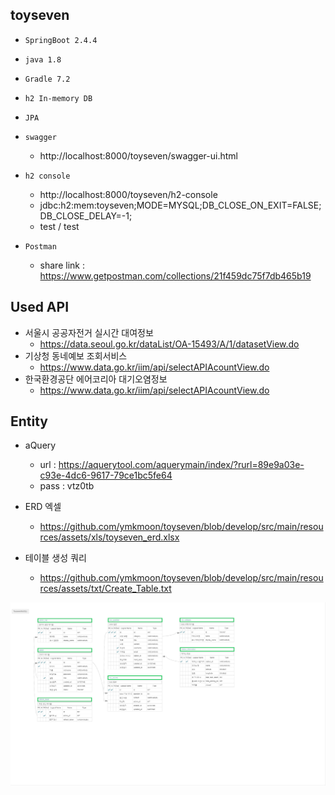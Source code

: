 ## toyseven

- ``SpringBoot 2.4.4``
- ``java 1.8``
- ``Gradle 7.2``
- ``h2 In-memory DB``
- ``JPA``

- ``swagger``
  - http://localhost:8000/toyseven/swagger-ui.html

- ``h2 console``
  - http://localhost:8000/toyseven/h2-console
  - jdbc:h2:mem:toyseven;MODE=MYSQL;DB_CLOSE_ON_EXIT=FALSE;DB_CLOSE_DELAY=-1;
  - test / test

- ``Postman``
  - share link : https://www.getpostman.com/collections/21f459dc75f7db465b19

## Used API

  - 서울시 공공자전거 실시간 대여정보 
    - https://data.seoul.go.kr/dataList/OA-15493/A/1/datasetView.do
  - 기상청 동네예보 조회서비스 
    - https://www.data.go.kr/iim/api/selectAPIAcountView.do
  - 한국환경공단 에어코리아 대기오염정보 
    - https://www.data.go.kr/iim/api/selectAPIAcountView.do

## Entity

- aQuery
  - url : https://aquerytool.com/aquerymain/index/?rurl=89e9a03e-c93e-4dc6-9617-79ce1bc5fe64
  - pass : vtz0tb

- ERD 엑셀
  - https://github.com/ymkmoon/toyseven/blob/develop/src/main/resources/assets/xls/toyseven_erd.xlsx

- 테이블 생성 쿼리
  - https://github.com/ymkmoon/toyseven/blob/develop/src/main/resources/assets/txt/Create_Table.txt

![ERD](/src/main/resources/assets/image/toyseven_erd.PNG)
